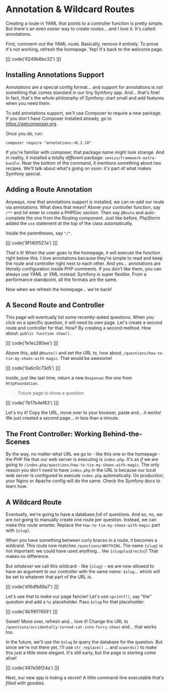 # Annotation & Wildcard Routes

Creating a route in YAML that points to a controller function is pretty simple.
But there's an even *easier* way to create routes... and I *love* it. It's called:
annotations.

First, comment-out the YAML route. Basically, remove it entirely. To prove it's
not working, refresh the homepage. Yep! It's back to the welcome page.

[[[ code('6249b6bc32') ]]]

## Installing Annotations Support

Annotations are a special config format... and support for annotations is *not*
something that comes standard in our tiny Symfony app. And... that's fine! In
fact, that's the *whole* philosophy of Symfony: start small and add features when
you need them.

To add annotations support, we'll use Composer to require a new package. If you
don't have Composer installed already, go to https://getcomposer.org.

Once you *do*, run:

```terminal
composer require "annotations:<6.2.10"
```

If you're familiar with composer, that package name might look strange. And
in reality, it installed a totally *different* package:
`sensio/framework-extra-bundle`. Near the bottom of the command, it mentions
something about two recipes. We'll talk about what's going on soon:
it's part of what makes Symfony special.

## Adding a Route Annotation

Anyways, now that annotations support is installed, we can re-add our route via
annotations. What does that mean? Above your controller function, say `/**` and
hit enter to create a PHPDoc section. Then say `@Route` and auto-complete the one
from the Routing component. Just like before, PhpStorm added the `use` statement
at the top of the class automatically.

Inside the parentheses, say `"/"`.

[[[ code('8f140f527a') ]]]

That's it! When the user goes to the homepage, it will execute the function
right below this. I *love* annotations because they're simple to read and keep
the route and controller right next to each other. And yes... annotations are
*literally* configuration inside PHP comments. If you don't like them, you can
always use YAML or XML instead: Symfony is super flexible. From a performance
standpoint, all the formats are the same.

Now when we refresh the homepage... we're back!

## A Second Route and Controller

This page will eventually list some recently-asked questions. When you click
on a specific question, it will need its *own* page. Let's create a second route
and controller for that. How? By creating a second method. How about:
`public function show()`. 

[[[ code('fe1ec280ee') ]]]

Above this, add `@Route()` and set the URL to, how about,
`/questions/how-to-tie-my-shoes-with-magic`. That would be awesome!

[[[ code('6a6c0c73d5') ]]]

Inside, just like last time, return a new `Response`: the one from `HttpFoundation`.

> Future page to show a question

[[[ code('7b17b4ef63') ]]]

Let's try it! Copy the URL, move over to your browser, paste and... it works!
We just created a *second* page... in less than a minute.

## The Front Controller: Working Behind-the-Scenes

By the way, no matter what URL we go to - like this one or the homepage - the
PHP file that our web server is executing is `index.php`. It's as *if* we are going
to `/index.php/questions/how-to-tie-my-shoes-with-magic`. The only reason you
don't *need* to have `index.php` in the URL is because our local web server
is configured to execute `index.php` automatically. On production, your Nginx
or Apache config will do the same. Check the Symfony docs to learn how.

## A Wildcard Route

Eventually, we're going to have a database *full* of questions. And so, no, we
are *not* going to manually create one route per question. Instead, we can make
this route smarter. Replace the `how-to-tie-my-shoes-with-magic` part with
`{slug}`.

When you have something between curly braces in a route, it becomes a *wildcard*.
This route now matches `/questions/ANYTHING`. The name `{slug}` is not important:
we could have used anything... like `{slugulusErecto}`! That makes no difference.

But *whatever* we call this wildcard - like `{slug}` - we are now *allowed* to
have an argument to our controller with the same *name*: `$slug`... which will
be set to whatever that part of the URL is.

[[[ code('d16dfb89a7') ]]]

Let's use that to make our page fancier! Let's use `sprintf()`, say "the"
question and add a `%s` placeholder. Pass `$slug` for that placeholder.

[[[ code('4b1f6f7659') ]]]

Sweet! Move over, refresh and... love it! Change the URL to
`/questions/accidentally-turned-cat-into-furry-shoes` and... that works too.

In the future, we'll use the `$slug` to query the database for the question. But
since we're not there yet, I'll use `str_replace()` ... and `ucwords()` to make
this *just* a little more elegant. It's still early, but the page is *starting*
come alive!

[[[ code('497e56f24a') ]]]

Next, our new app is hiding a secret! A little command-line executable that's
*filled* with goodies.
